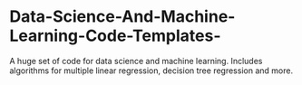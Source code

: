 # Data-Science-And-Machine-Learning-Code-Templates-
A huge set of code for data science and machine learning. Includes algorithms for multiple linear regression, decision tree regression and more.
